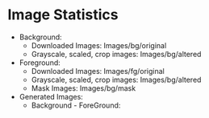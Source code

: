 
# Image Statistics

- Background:
  - Downloaded Images: Images/bg/original
  - Grayscale, scaled, crop images: Images/bg/altered
- Foreground:
  - Downloaded Images: Images/fg/original
  - Grayscale, scaled, crop images: Images/bg/altered
  - Mask Images: Images/bg/mask
- Generated Images:
  - Background - ForeGround: